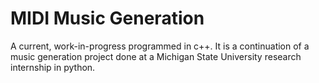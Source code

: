 # MIDI Music Generation

A current, work-in-progress programmed in c++. It is a continuation of a music generation project done at
a Michigan State University research internship in python. 
